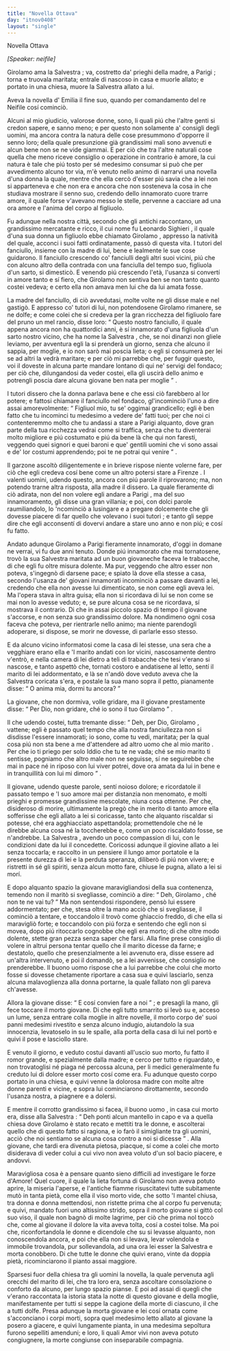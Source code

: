 ```yaml
---
title: "Novella Ottava"
day: "itnov0408"
layout: "single"
---
```

<html>
 <head>
 </head>
 <body>
  <div id="nov0408" type="novella" who="neifile">
   <head>
    Novella Ottava
   </head>
   <p>
    <i>
     [Speaker: neifile]
    </i>
   </p>
   <argument>
    <p>
     <milestone id="p04080001"/>
     <name persref="girolamo" type="person">
      Girolamo
     </name>
     ama la
     <name persref="salvestra" type="person">
      Salvestra
     </name>
     ; va, costretto da' prieghi della madre, a
     <name placeref="parigi" type="place">
      Parigi
     </name>
     ; torna e truovala maritata; entrale di nascoso in casa e muorle allato; e portato in una chiesa, muore la
     <name persref="salvestra" type="person">
      Salvestra
     </name>
     allato a lui.
    </p>
   </argument>
   <div3 type="commentary" who="author">
    <p>
     <milestone id="p04080002"/>
     Aveva la novella d'
     <name persref="emilia" type="person">
      Emilia
     </name>
     il fine suo, quando per comandamento del re
     <name persref="neifile" type="person">
      Neifile
     </name>
     cos&iacute; cominci&ograve;.
    </p>
   </div3>
   <div3 type="commentary" who="neifile">
    <p>
     <milestone id="p04080003"/>
     Alcuni al mio giudicio, valorose donne, sono, li quali pi&uacute; che l'altre genti si credon sapere, e sanno meno; e per questo non solamente a' consigli degli uomini, ma ancora contra la natura delle cose presummono d'opporre il senno loro; della quale presunzione gi&agrave; grandissimi mali sono avvenuti e alcun bene non se ne vide giammai.
     <milestone id="p04080004"/>
     E per ci&ograve; che tra l'altre naturali cose quella che meno riceve consiglio o operazione in contrario &egrave; amore, la cui natura &egrave; tale che pi&uacute; tosto per s&eacute; medesimo consumar si pu&ograve; che per avvedimento alcuno tor via, m'&egrave; venuto nello animo di narrarvi una novella d'una donna la quale, mentre che ella cerc&ograve; d'esser pi&uacute; savia che a lei non si apparteneva e che non era e ancora che non sosteneva la cosa in che studiava mostrare il senno suo, credendo dello innamorato cuore trarre amore, il quale forse v'avevano messo le stelle, pervenne a cacciare ad una ora amore e l'anima del corpo al figliuolo.
    </p>
   </div3>
   <p>
    <milestone id="p04080005"/>
    Fu adunque nella nostra citt&agrave;, secondo che gli antichi raccontano, un grandissimo mercatante e ricco, il cui nome fu
    <name persref="leonardosighieri" type="person">
     Leonardo Sighieri
    </name>
    , il quale d'una sua donna un figliuolo ebbe chiamato
    <name persref="girolamo" type="person">
     Girolamo
    </name>
    , appresso la nativit&agrave; del quale, acconci i suoi fatti ordinatamente, pass&ograve; di questa vita. I tutori del fanciullo, insieme con la madre di lui, bene e lealmente le sue cose guidarono.
    <milestone id="p04080006"/>
    Il fanciullo crescendo co' fanciulli degli altri suoi vicini, pi&uacute; che con alcuno altro della contrada con una fanciulla del tempo suo, figliuola d'un sarto, si dimestic&ograve;. E venendo pi&uacute; crescendo l'et&agrave;, l'usanza si convert&iacute; in amore tanto e s&iacute; fiero, che
    <name persref="girolamo" type="person">
     Girolamo
    </name>
    non sentiva ben se non tanto quanto costei vedeva; e certo ella non amava men lui che da lui amata fosse.
   </p>
   <p>
    <milestone id="p04080007"/>
    La
    <name persref="madre-0408" type="person">
     madre
    </name>
    del fanciullo, di ci&ograve; avvedutasi, molte volte ne gli disse male e nel gastig&ograve;. E appresso co'
    <name persref="tutori-0408" type="person">
     tutori
    </name>
    di lui, non potendosene
    <name persref="girolamo" type="person">
     Girolamo
    </name>
    rimanere, se ne dolfe; e come colei che si credeva per la gran ricchezza del figliuolo fare del pruno un mel rancio, disse loro:
    <milestone id="p04080008"/>
    <q direct="unspecified" who="madre-0408">
     Questo nostro fanciullo, il quale appena ancora non ha quattordici anni, &egrave; s&iacute; innamorato d'una figliuola d'un sarto nostro vicino, che ha nome la
     <name persref="salvestra" type="person">
      Salvestra
     </name>
     , che, se noi dinanzi non gliele leviamo, per avventura egli la si prender&agrave; un giorno, senza che alcuno il sappia, per moglie, e io non sar&ograve; mai poscia lieta; o egli si consumer&agrave; per lei se ad altri la vedr&agrave; maritare;
     <milestone id="p04080009"/>
     e per ci&ograve; mi parrebbe che, per fuggir questo, voi il doveste in alcuna parte mandare lontano di qui ne' servigi del fondaco; per ci&ograve; che, dilungandosi da veder costei, ella gli uscir&agrave; dello animo e potrengli poscia dare alcuna giovane ben nata per moglie
    </q>
    .
   </p>
   <p>
    <milestone id="p04080010"/>
    I
    <name persref="tutori-0408" type="person">
     tutori
    </name>
    dissero che la donna parlava bene e che essi ci&ograve; farebbero al lor potere; e fattosi chiamare il fanciullo nel fondaco, gl'incominci&ograve; l'uno a dire assai amorevolmente:
    <milestone id="p04080011"/>
    <q direct="unspecified" who="tutori-0408">
     Figliuol mio, tu se' oggimai grandicello; egli &egrave; ben fatto che tu incominci tu medesimo a vedere de' fatti tuoi; per che noi ci contenteremmo molto che tu andassi a stare a
     <name placeref="parigi" type="place">
      Parigi
     </name>
     alquanto, dove gran parte della tua ricchezza vedrai come si traffica, senza che tu diventerai molto migliore e pi&uacute; costumato e pi&uacute; da bene l&agrave; che qui non faresti, veggendo quei signori e quei baroni e que' gentili uomini che vi sono assai e de' lor costumi apprendendo; poi te ne potrai qui venire
    </q>
    .
   </p>
   <p>
    <milestone id="p04080012"/>
    Il garzone ascolt&ograve; diligentemente e in brieve rispose niente volerne fare, per ci&ograve; che egli credeva cos&iacute; bene come un altro potersi stare a
    <name placeref="firenze" type="place">
     Firenze
    </name>
    . I valenti uomini, udendo questo, ancora con pi&uacute; parole il riprovarono; ma, non potendo trarne altra risposta, alla madre il dissero.
    <milestone id="p04080013"/>
    La quale fieramente di ci&ograve; adirata, non del non volere egli andare a
    <name placeref="parigi" type="place">
     Parigi
    </name>
    , ma del suo innamoramento, gli disse una gran villania; e poi, con dolci parole raumiliandolo, lo 'ncominci&ograve; a lusingare e a pregare dolcemente che gli dovesse piacere di far quello che volevano i suoi
    <name persref="tutori-0408" type="person">
     tutori
    </name>
    ; e tanto gli seppe dire che egli acconsent&iacute; di dovervi andare a stare uno anno e non pi&uacute;; e cos&iacute; fu fatto.
   </p>
   <p>
    <milestone id="p04080014"/>
    Andato adunque
    <name persref="girolamo" type="person">
     Girolamo
    </name>
    a
    <name placeref="parigi" type="place">
     Parigi
    </name>
    fieramente innamorato, d'oggi in domane ne verrai, vi fu due anni tenuto. Donde pi&uacute; innamorato che mai tornatosene, trov&ograve; la sua
    <name persref="salvestra" type="person">
     Salvestra
    </name>
    maritata ad un buon giovaneche faceva le trabacche, di che egli fu oltre misura dolente.
    <milestone id="p04080015"/>
    Ma pur, veggendo che altro esser non poteva, s'ingegn&ograve; di darsene pace; e spiato l&agrave; dove ella stesse a casa, secondo l'usanza de' giovani innamorati incominci&ograve; a passare davanti a lei, credendo che ella non avesse lui dimenticato, se non come egli aveva lei. Ma l'opera stava in altra guisa; ella non si ricordava di lui se non come se mai non lo avesse veduto; e, se pure alcuna cosa se ne ricordava, s&iacute; mostrava il contrario.
    <milestone id="p04080016"/>
    Di che in assai piccolo spazio di tempo il giovane s'accorse, e non senza suo grandissimo dolore. Ma nondimeno ogni cosa faceva che poteva, per rientrarle nello animo; ma niente parendogli adoperare, si dispose, se morir ne dovesse, di parlarle esso stesso.
   </p>
   <p>
    <milestone id="p04080017"/>
    E da alcuno vicino informatosi come la casa di lei stesse, una sera che a vegghiare erano ella e 'l
    <name persref="marito-0408" type="person">
     marito
    </name>
    andati con lor vicini, nascosamente dentro v'entr&ograve;, e nella camera di lei dietro a teli di trabacche che tesi v'erano si nascose, e tanto aspett&ograve; che, tornati costoro e andatisene al letto, sent&iacute; il
    <name persref="marito-0408" type="person">
     marito
    </name>
    di lei addormentato, e l&agrave; se n'and&ograve; dove veduto aveva che la
    <name persref="salvestra" type="person">
     Salvestra
    </name>
    coricata s'era, e postale la sua mano sopra il petto, pianamente disse:
    <q direct="unspecified" who="girolamo">
     O anima mia, dormi tu ancora?
    </q>
   </p>
   <p>
    <milestone id="p04080018"/>
    La giovane, che non dormiva, volle gridare, ma il giovane prestamente disse:
    <q direct="unspecified" who="girolamo">
     Per Dio, non gridare, ch&eacute; io sono il tuo
     <name persref="girolamo" type="person">
      Girolamo
     </name>
    </q>
    .
   </p>
   <p>
    <milestone id="p04080019"/>
    Il che udendo costei, tutta tremante disse:
    <q direct="unspecified" who="salvestra">
     Deh, per Dio,
     <name persref="girolamo" type="person">
      Girolamo
     </name>
     , vattene; egli &egrave; passato quel tempo che alla nostra fanciullezza non si disdisse l'essere innamorati; io sono, come tu vedi, maritata; per la qual cosa pi&uacute; non sta bene a me d'attendere ad altro uomo che al mio
     <name persref="marito-0408" type="person">
      marito
     </name>
     .
     <milestone id="p04080020"/>
     Per che io ti priego per solo Iddio che tu te ne vada; ch&eacute; se mio
     <name persref="marito-0408" type="person">
      marito
     </name>
     ti sentisse, pogniamo che altro male non ne seguisse, s&iacute; ne seguirebbe che mai in pace n&eacute; in riposo con lui viver potrei, dove ora amata da lui in bene e in tranquillit&agrave; con lui mi dimoro
    </q>
    .
   </p>
   <p>
    <milestone id="p04080021"/>
    Il giovane, udendo queste parole, sent&iacute; noioso dolore; e ricordatole il passato tempo e 'l suo amore mai per distanzia non menomato, e molti prieghi e promesse grandissime mescolate, niuna cosa ottenne.
    <milestone id="p04080022"/>
    Per che, disideroso di morire, ultimamente la preg&ograve; che in merito di tanto amore ella sofferisse che egli allato a lei si coricasse, tanto che alquanto riscaldar si potesse, ch&eacute; era agghiacciato aspettandola; promettendole che n&eacute; le direbbe alcuna cosa n&eacute; la toccherebbe e, come un poco riscaldato fosse, se n'andrebbe.
    <milestone id="p04080023"/>
    La
    <name persref="salvestra" type="person">
     Salvestra
    </name>
    , avendo un poco compassion di lui, con le condizioni date da lui il concedette. Coricossi adunque il giovine allato a lei senza toccarla; e raccolto in un pensiere il lungo amor portatole e la presente durezza di lei e la perduta speranza, diliber&ograve; di pi&uacute; non vivere; e ristretti in s&eacute; gli spiriti, senza alcun motto fare, chiuse le pugna, allato a lei si mor&iacute;.
   </p>
   <p>
    <milestone id="p04080024"/>
    E dopo alquanto spazio la giovane maravigliandosi della sua contenenza, temendo non il marit&ograve; si svegliasse, cominci&ograve; a dire:
    <q direct="unspecified" who="salvestra">
     Deh,
     <name persref="girolamo" type="person">
      Girolamo
     </name>
     , ch&eacute; non te ne vai tu?
    </q>
    <milestone id="p04080025"/>
    Ma non sentendosi rispondere, pens&ograve; lui essere addormentato; per che, stesa oltre la mano acci&ograve; che si svegliasse, il cominci&ograve; a tentare, e toccandolo il trov&ograve; come ghiaccio freddo, di che ella si maravigli&ograve; forte; e toccandolo con pi&uacute; forza e sentendo che egli non si movea, dopo pi&uacute; ritoccarlo cognobbe che egli era morto; di che oltre modo dolente, stette gran pezza senza saper che farsi.
    <milestone id="p04080026"/>
    Alla fine prese consiglio di volere in altrui persona tentar quello che il
    <name persref="marito-0408" type="person">
     marito
    </name>
    dicesse da farne; e destatolo, quello che presenzialmente a lei avvenuto era, disse essere ad un'altra intervenuto, e poi il domand&ograve;, se a lei avvenisse, che consiglio ne prenderebbe.
    <milestone id="p04080027"/>
    Il buono uomo rispose che a lui parrebbe che colui che morto fosse si dovesse chetamente riportare a casa sua e quivi lasciarlo, senza alcuna malavoglienza alla donna portarne, la quale fallato non gli pareva ch'avesse.
   </p>
   <p>
    <milestone id="p04080028"/>
    Allora la giovane disse:
    <q direct="unspecified" who="salvestra">
     E cos&iacute; convien fare a noi
    </q>
    ; e presagli la mano, gli fece toccare il morto giovane. Di che egli tutto smarrito si lev&ograve; su e, acceso un lume, senza entrare colla moglie in altre novelle, il morto corpo de' suoi panni medesimi rivestito e senza alcuno indugio, aiutandolo la sua innocenzia, levatoselo in su le spalle, alla porta della casa di lui nel port&ograve; e quivi il pose e lasciollo stare.
   </p>
   <p>
    <milestone id="p04080029"/>
    E venuto il giorno, e veduto costui davanti all'uscio suo morto, fu fatto il romor grande, e spezialmente dalla madre; e cerco per tutto e riguardato, e non trovatoglisi n&eacute; piaga n&eacute; percossa alcuna, per li medici generalmente fu creduto lui di dolore esser morto cos&iacute; come era. Fu adunque questo corpo portato in una chiesa, e quivi venne la dolorosa madre con molte altre donne parenti e vicine, e sopra lui cominciarono dirottamente, secondo l'usanza nostra, a piagnere e a dolersi.
   </p>
   <p>
    <milestone id="p04080030"/>
    E mentre il corrotto grandissimo si facea, il
    <name persref="marito-0408" type="person">
     buono uomo
    </name>
    , in casa cui morto era, disse alla
    <name persref="salvestra" type="person">
     Salvestra
    </name>
    :
    <q direct="unspecified" who="marito-0408">
     Deh ponti alcun mantello in capo e va a quella chiesa dove
     <name persref="girolamo" type="person">
      Girolamo
     </name>
     &egrave; stato recato e mettiti tra le donne, e ascolterai quello che di questo fatto si ragiona, e io far&ograve; il simigliante tra gli uomini, acci&ograve; che noi sentiamo se alcuna cosa contro a noi si dicesse
    </q>
    .
    <milestone id="p04080031"/>
    Alla giovane, che tardi era divenuta pietosa, piacque, s&iacute; come a colei che morto disiderava di veder colui a cui vivo non avea voluto d'un sol bacio piacere, e andovvi.
   </p>
   <p>
    <milestone id="p04080032"/>
    Maravigliosa cosa &egrave; a pensare quanto sieno difficili ad investigare le forze d'Amore! Quel cuore, il quale la lieta fortuna di
    <name persref="girolamo" type="person">
     Girolamo
    </name>
    non aveva potuto aprire, la miseria l'aperse, e l'antiche fiamme risuscitatevi tutte subitamente mut&ograve; in tanta piet&agrave;, come ella il viso morto vide, che sotto 'l mantel chiusa, tra donna e donna mettendosi, non ristette prima che al corpo fu pervenuta; e quivi, mandato fuori uno altissimo strido, sopra il morto giovane si gitt&ograve; col suo viso, il quale non bagn&ograve; di molte lagrime, per ci&ograve; che prima nol tocc&ograve; che, come al giovane il dolore la vita aveva tolta, cos&iacute; a costei tolse.
    <milestone id="p04080033"/>
    Ma poi che, riconfortandola le donne e dicendole che su si levasse alquanto, non conoscendola ancora, e poi che ella non si levava, levar volendola e immobile trovandola, pur sollevandola, ad una ora lei esser la
    <name persref="salvestra" type="person">
     Salvestra
    </name>
    e morta conobbero. Di che tutte le donne che quivi erano, vinte da doppia piet&agrave;, ricominciarono il pianto assai maggiore.
   </p>
   <p>
    <milestone id="p04080034"/>
    Sparsesi fuor della chiesa tra gli uomini la novella, la quale pervenuta agli orecchi del
    <name persref="marito-0408" type="person">
     marito
    </name>
    di lei, che tra loro era, senza ascoltare consolazione o conforto da alcuno, per lungo spazio pianse. E poi ad assai di quegli che v'erano raccontata la istoria stata la notte di questo giovane e della moglie, manifestamente per tutti si seppe la cagione della morte di ciascuno, il che a tutti dolfe.
    <milestone id="p04080035"/>
    Presa adunque la morta giovane e lei cos&iacute; ornata come s'acconciano i corpi morti, sopra quel medesimo letto allato al giovane la posero a giacere, e quivi lungamente pianta, in una medesima sepoltura furono sepelliti amenduni; e loro, li quali Amor vivi non aveva potuto congiugnere, la morte congiunse con inseparabile compagnia.
   </p>
  </div>
 </body>
</html>